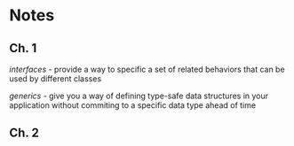 # Notes

## Ch. 1

_interfaces_ - provide a way to specific a set of related behaviors that can be used by different classes

_generics_ - give you a way of defining type-safe data structures in your application without commiting to a specific data type ahead of time

## Ch. 2

